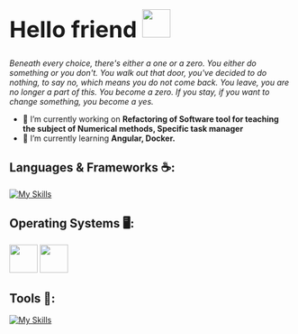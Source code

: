 <h1 style="font-size: 40px;">Hello friend <span><img height="50" src="https://user-images.githubusercontent.com/25181517/192108374-8da61ba1-99ec-41d7-80b8-fb2f7c0a4948.png"></span></h1>
<p><i>
   Beneath every choice, there's either a one or a zero.
   You either do something or you don't. You walk out that door, you've decided to do nothing, to say no, which means you do not come back. You leave, you are no longer a part of this. You become a zero.
   If you stay, if you want to change something, you become a yes.
   </i>
</p>

- 🔭 I’m currently working on **Refactoring of Software tool for teaching the subject of Numerical methods, Specific task manager**
- 🌱 I’m currently learning **Angular, Docker.**



<h2 align="left">Languages & Frameworks ☕:</h2>

[![My Skills](https://skillicons.dev/icons?i=java,cpp,js,bash,html,css,mysql,postgres,spring,bootstrap&perline=8)](https://skillicons.dev)

<h2 align="left">Operating Systems 🖥️:</h2>

<span><img height="50" src="https://user-images.githubusercontent.com/25181517/186884150-05e9ff6d-340e-4802-9533-2c3f02363ee3.png"></span>
<span><img height="50" src="https://user-images.githubusercontent.com/25181517/186884153-99edc188-e4aa-4c84-91b0-e2df260ebc33.png"></span>

<h2 align="left">Tools 🔨:</h2>

[![My Skills](https://skillicons.dev/icons?i=git,postman,maven,idea,vscode,visualstudio&perline=8)](https://skillicons.dev)

 
